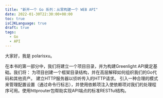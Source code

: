 ```yaml
---
title: "新开一个 Go 系列：从零构建一个 WEB API"
date: 2022-01-30T22:30:00+08:00
toc: true
isCJKLanguage: true
draft: true
tags: 
  - Go
  - API
---
```


大家好，我是 polarisxu。

在本书的第一部分中，我们将建立一个项目目录，并为构建Greenlight API奠定基础。我们将：
为项目创建一个框架目录结构，并在高层解释如何组织我们的Go代码和其他资产。
建立HTTP服务器以侦听传入的HTTP请求。
引入一种合理的模式来管理配置设置（通过命令行标志），并使用依赖项注入使依赖项对我们的处理程序可用。使用httprouter包帮助实现API端点的标准RESTful结构。